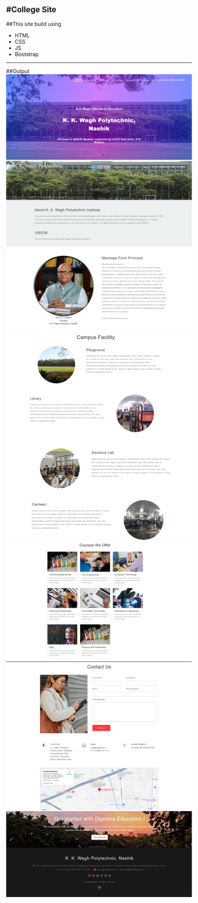 #College Site
---
##This site build using
  - HTML
  - CSS
  - JS
  - Bootstrap
---
##Output
![img](readmeImg/1.png)
![img](readmeImg/2.png)
![img](readmeImg/3.png)
![img](readmeImg/4.png)
![img](readmeImg/5.png)
![img](readmeImg/6.png)
![img](readmeImg/7.png)
![img](readmeImg/8.png)
